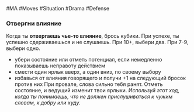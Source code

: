 #MA #Moves #Situation #Drama #Defense 

### Отвергни влияние

Когда ты **отвергаешь чье-то влияние**, брось кубики. При успехе, ты успешно сдерживаешься и не слушаешь. При 10+, выбери два. При 7-9, выбери одно.
- убери состояние или отметь потенциал, если немедленно показываешь неправоту действием
- смести один ярлык вверх, а один вниз, по своему выбору
- избавься от влияния говорящего и получи +1 на следующий бросок против них
При провале, слова сильно тебя ранят. Отметь состояние, и ведущий изменит твои ярлыки.
*Используй этот ход, когда ты понимаешь, что не должен прислушиваться к чужим словам, к добру или худу.*

